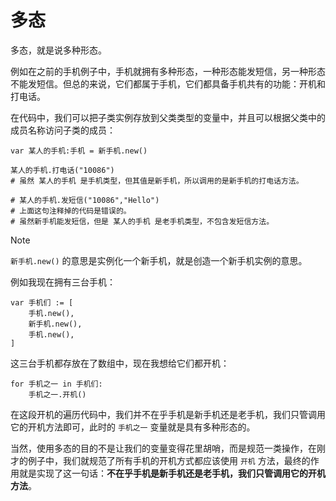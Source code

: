 # 多态

多态，就是说多种形态。

例如在之前的手机例子中，手机就拥有多种形态，一种形态能发短信，另一种形态不能发短信。但总的来说，它们都属于手机，它们都具备手机共有的功能：开机和打电话。

在代码中，我们可以把子类实例存放到父类类型的变量中，并且可以根据父类中的成员名称访问子类的成员：

```gdscript
var 某人的手机:手机 = 新手机.new()

某人的手机.打电话("10086")   
# 虽然 某人的手机 是手机类型，但其值是新手机，所以调用的是新手机的打电话方法。

# 某人的手机.发短信("10086","Hello")
# 上面这句注释掉的代码是错误的。
# 虽然新手机能发短信，但是 某人的手机 是老手机类型，不包含发短信方法。
```

> [!note]
>
> `新手机.new()` 的意思是实例化一个新手机，就是创造一个新手机实例的意思。

例如我现在拥有三台手机：

```gdscript
var 手机们 := [
    手机.new(),
    新手机.new(),
    手机.new(),
]
```

这三台手机都存放在了数组中，现在我想给它们都开机：

```gdscript
for 手机之一 in 手机们:
    手机之一.开机()
```

在这段开机的遍历代码中，我们并不在乎手机是新手机还是老手机，我们只管调用它的开机方法即可，此时的 `手机之一` 变量就是具有多种形态的。

当然，使用多态的目的不是让我们的变量变得花里胡哨，而是规范一类操作，在刚才的例子中，我们就规范了所有手机的开机方式都应该使用 `开机` 方法，最终的作用就是实现了这一句话：**不在乎手机是新手机还是老手机，我们只管调用它的开机方法**。

